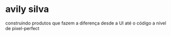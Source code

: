 # avily silva

construindo produtos que fazem a diferença desde a UI até o código a nível de pixel-perfect
